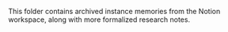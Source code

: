 This folder contains archived instance memories from the Notion workspace, along with more formalized research notes.
